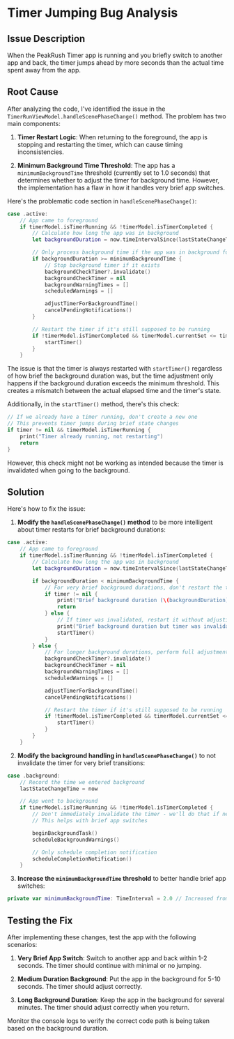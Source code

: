 # Timer Jumping Bug Analysis

## Issue Description

When the PeakRush Timer app is running and you briefly switch to another app and back, the timer jumps ahead by more seconds than the actual time spent away from the app.

## Root Cause

After analyzing the code, I've identified the issue in the `TimerRunViewModel.handleScenePhaseChange()` method. The problem has two main components:

1. **Timer Restart Logic**: When returning to the foreground, the app is stopping and restarting the timer, which can cause timing inconsistencies.

2. **Minimum Background Time Threshold**: The app has a `minimumBackgroundTime` threshold (currently set to 1.0 seconds) that determines whether to adjust the timer for background time. However, the implementation has a flaw in how it handles very brief app switches.

Here's the problematic code section in `handleScenePhaseChange()`:

```swift
case .active:
    // App came to foreground
    if timerModel.isTimerRunning && !timerModel.isTimerCompleted {
        // Calculate how long the app was in background
        let backgroundDuration = now.timeIntervalSince(lastStateChangeTime)

        // Only process background time if the app was in background for a meaningful duration
        if backgroundDuration >= minimumBackgroundTime {
            // Stop background timer if it exists
            backgroundCheckTimer?.invalidate()
            backgroundCheckTimer = nil
            backgroundWarningTimes = []
            scheduledWarnings = []

            adjustTimerForBackgroundTime()
            cancelPendingNotifications()
        }

        // Restart the timer if it's still supposed to be running
        if !timerModel.isTimerCompleted && timerModel.currentSet <= timerModel.sets {
            startTimer()
        }
    }
```

The issue is that the timer is always restarted with `startTimer()` regardless of how brief the background duration was, but the time adjustment only happens if the background duration exceeds the minimum threshold. This creates a mismatch between the actual elapsed time and the timer's state.

Additionally, in the `startTimer()` method, there's this check:

```swift
// If we already have a timer running, don't create a new one
// This prevents timer jumps during brief state changes
if timer != nil && timerModel.isTimerRunning {
    print("Timer already running, not restarting")
    return
}
```

However, this check might not be working as intended because the timer is invalidated when going to the background.

## Solution

Here's how to fix the issue:

1. **Modify the `handleScenePhaseChange()` method** to be more intelligent about timer restarts for brief background durations:

```swift
case .active:
    // App came to foreground
    if timerModel.isTimerRunning && !timerModel.isTimerCompleted {
        // Calculate how long the app was in background
        let backgroundDuration = now.timeIntervalSince(lastStateChangeTime)

        if backgroundDuration < minimumBackgroundTime {
            // For very brief background durations, don't restart the timer if it's still valid
            if timer != nil {
                print("Brief background duration (\(backgroundDuration)s), keeping existing timer")
                return
            } else {
                // If timer was invalidated, restart it without adjusting time
                print("Brief background duration but timer was invalidated, restarting without adjustment")
                startTimer()
            }
        } else {
            // For longer background durations, perform full adjustment
            backgroundCheckTimer?.invalidate()
            backgroundCheckTimer = nil
            backgroundWarningTimes = []
            scheduledWarnings = []

            adjustTimerForBackgroundTime()
            cancelPendingNotifications()

            // Restart the timer if it's still supposed to be running
            if !timerModel.isTimerCompleted && timerModel.currentSet <= timerModel.sets {
                startTimer()
            }
        }
    }
```

2. **Modify the background handling in `handleScenePhaseChange()`** to not invalidate the timer for very brief transitions:

```swift
case .background:
    // Record the time we entered background
    lastStateChangeTime = now

    // App went to background
    if timerModel.isTimerRunning && !timerModel.isTimerCompleted {
        // Don't immediately invalidate the timer - we'll do that if needed when returning to foreground
        // This helps with brief app switches

        beginBackgroundTask()
        scheduleBackgroundWarnings()

        // Only schedule completion notification
        scheduleCompletionNotification()
    }
```

3. **Increase the `minimumBackgroundTime` threshold** to better handle brief app switches:

```swift
private var minimumBackgroundTime: TimeInterval = 2.0 // Increased from 1.0
```

## Testing the Fix

After implementing these changes, test the app with the following scenarios:

1. **Very Brief App Switch**: Switch to another app and back within 1-2 seconds. The timer should continue with minimal or no jumping.

2. **Medium Duration Background**: Put the app in the background for 5-10 seconds. The timer should adjust correctly.

3. **Long Background Duration**: Keep the app in the background for several minutes. The timer should adjust correctly when you return.

Monitor the console logs to verify the correct code path is being taken based on the background duration.
